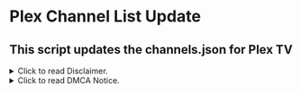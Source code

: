 

# Plex Channel List Update

This script updates the channels.json for Plex TV
---

<details>
<summary>Click to read Disclaimer.</summary>

### Disclaimer:

This repository has no control over the streams, links, or the legality of the content provided by Plex It is the end user's responsibility to ensure the legal use of these playlists. We strongly recommend verifying that the content complies with the laws and regulations of your country before use.

</details>

<details>
<summary>Click to read DMCA Notice.</summary>
  
### DMCA Notice:

This repository does not host or store any video files. It simply organizes publicly accessible web links, which can be accessed through a web browser.
